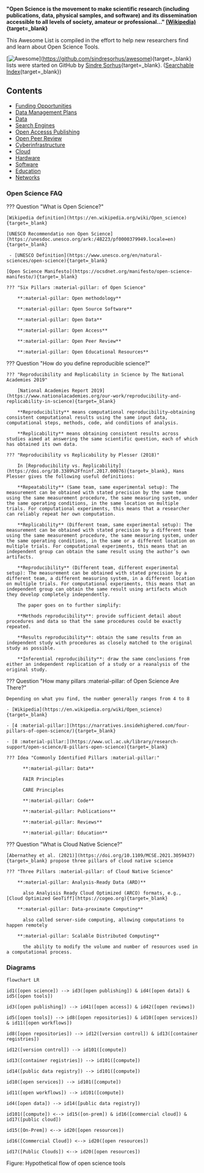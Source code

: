 **"Open Science is the movement to make scientific research (including publications, data, physical samples, and software) and its dissemination accessible to all levels of society, amateur or professional..." [(Wikipedia)](https://en.wikipedia.org/wiki/Open_science){target=_blank}**

This Awesome List is compiled in the effort to help new researchers find and learn about Open Science Tools.

[![[Awesome]([https://github.com/sindresorhus/awesome])](https://cdn.rawgit.com/sindresorhus/awesome/d7305f38d29fed78fa85652e3a63e154dd8e8829/media/badge.svg)](https://github.com/sindresorhus/awesome){target=_blank} lists were started on GitHub by [Sindre Sorhus](https://sindresorhus.com/){target=_blank}. ([Searchable Index](https://awesome-indexed.mathew-davies.co.uk/){target=_blank})

## Contents

  - [Funding Opportunities](funding.md)
  - [Data Management Plans](dmp.md)
  - [Data](data.md) 
  - [Search Engines](search.md)
  - [Open Accesss Publishing](publishing.md)
  - [Open Peer Review](reviews.md)
  - [Cyberinfrastructure](cyberinfrastructure.md)
  - [Cloud](cloud.md)
  - [Hardware](hardware.md)
  - [Software](software.md)
  - [Education](edu.md) 
  - [Networks](networks.md)

### Open Science FAQ

??? Question "What is Open Science?"

    [Wikipedia definition](https://en.wikipedia.org/wiki/Open_science){target=_blank}

    [UNESCO Recommendatio non Open Science](https://unesdoc.unesco.org/ark:/48223/pf0000379949.locale=en){target=_blank}
    
     - [UNESCO Definition](https://www.unesco.org/en/natural-sciences/open-science){target=_blank}
    
    [Open Science Manifesto](https://ocsdnet.org/manifesto/open-science-manifesto/){target=_blank}

    ??? "Six Pillars :material-pillar: of Open Science"

        **:material-pillar: Open methodology**
      
        **:material-pillar: Open Source Software**
      
        **:material-pillar: Open Data**

        **:material-pillar: Open Access**

        **:material-pillar: Open Peer Review**

        **:material-pillar: Open Educational Resources**

??? Question "How do you define reproducible science?"

    ??? "Reproducibility and Replicability in Science by The National Academies 2019"

        [National Academies Report 2019](https://www.nationalacademies.org/our-work/reproducibility-and-replicability-in-science){target=_blank}

        **Reproducibility** means computational reproducibility—obtaining consistent computational results using the same input data, computational steps, methods, code, and conditions of analysis. 

        **Replicability** means obtaining consistent results across studies aimed at answering the same scientific question, each of which has obtained its own data. 

    ??? "Reproducibility vs Replicability by Plesser (2018)"

        In [Reproducibility vs. Replicability](https://doi.org/10.3389%2Ffninf.2017.00076){target=_blank}, Hans Plesser gives the following useful definitions:

        **Repeatability** (Same team, same experimental setup): The measurement can be obtained with stated precision by the same team using the same measurement procedure, the same measuring system, under the same operating conditions, in the same location on multiple trials. For computational experiments, this means that a researcher can reliably repeat her own computation.
        
        **Replicability** (Different team, same experimental setup): The measurement can be obtained with stated precision by a different team using the same measurement procedure, the same measuring system, under the same operating conditions, in the same or a different location on multiple trials. For computational experiments, this means that an independent group can obtain the same result using the author’s own artifacts.

        **Reproducibility** (Different team, different experimental setup): The measurement can be obtained with stated precision by a different team, a different measuring system, in a different location on multiple trials. For computational experiments, this means that an independent group can obtain the same result using artifacts which they develop completely independently.

        The paper goes on to further simplify:

        **Methods reproducibility**: provide sufficient detail about procedures and data so that the same procedures could be exactly repeated.

        **Results reproducibility**: obtain the same results from an independent study with procedures as closely matched to the original study as possible.

        **Inferential reproducibility**: draw the same conclusions from either an independent replication of a study or a reanalysis of the original study.

??? Question "How many pillars :material-pillar: of Open Science Are There?"

    Depending on what you find, the number generally ranges from 4 to 8

    - [Wikipedia](https://en.wikipedia.org/wiki/Open_science){target=_blank}

    - [4 :material-pillar:](https://narratives.insidehighered.com/four-pillars-of-open-science/){target=_blank}

    - [8 :material-pillar:](https://www.ucl.ac.uk/library/research-support/open-science/8-pillars-open-science){target=_blank}

    ??? Idea "Commonly Identified Pillars :material-pillar:"

          **:material-pillar: Data**
          
          FAIR Principles

          CARE Principles 

          **:material-pillar: Code**

          **:material-pillar: Publications**

          **:material-pillar: Reviews**

          **:material-pillar: Education**

??? Question "What is Cloud Native Science?"

    [Abernathey et al. (2021)](https://doi.org/10.1109/MCSE.2021.3059437){target=_blank} propose three pillars of cloud native science

    ??? "Three Pillars :material-pillar: of Cloud Native Science"
    
        **:material-pillar: Analysis-Ready Data (ARD)**

          also Analyisis Ready Cloud Optimized (ARCO) formats, e.g., [Cloud Optimized GeoTiff](https://cogeo.org){target=_blank}

        **:material-pillar: Data-proximate Computing**

          also called server-side computing, allowing computations to happen remotely

        **:material-pillar: Scalable Distributed Computing**

          the ability to modify the volume and number of resources used in a computational process.

### Diagrams

``` mermaid
flowchart LR

id1([open science]) --> id3([open publishing]) & id4([open data]) & id5([open tools])

id3([open publishing]) --> id41([open access]) & id42([open reviews])

id5([open tools]) --> id8([open repositories]) & id10([open services]) & id11([open workflows])

id8([open repositories]) --> id12([version control]) & id13([container registries])

id12([version control]) --> id101([compute])

id13([container registries]) --> id101([compute])

id14([public data registry]) --> id101([compute])

id10([open services]) --> id101([compute]) 

id11([open workflows]) --> id101([compute]) 

id4([open data]) --> id14([public data registry])

id101([compute]) <--> id15([on-prem]) & id16([commercial cloud]) & id17([public cloud])

id15([On-Prem]) <--> id20([open resources])

id16([Commercial Cloud]) <--> id20([open resources]) 

id17([Public Clouds]) <--> id20([open resources]) 
```

Figure: Hypothetical flow of open science tools
